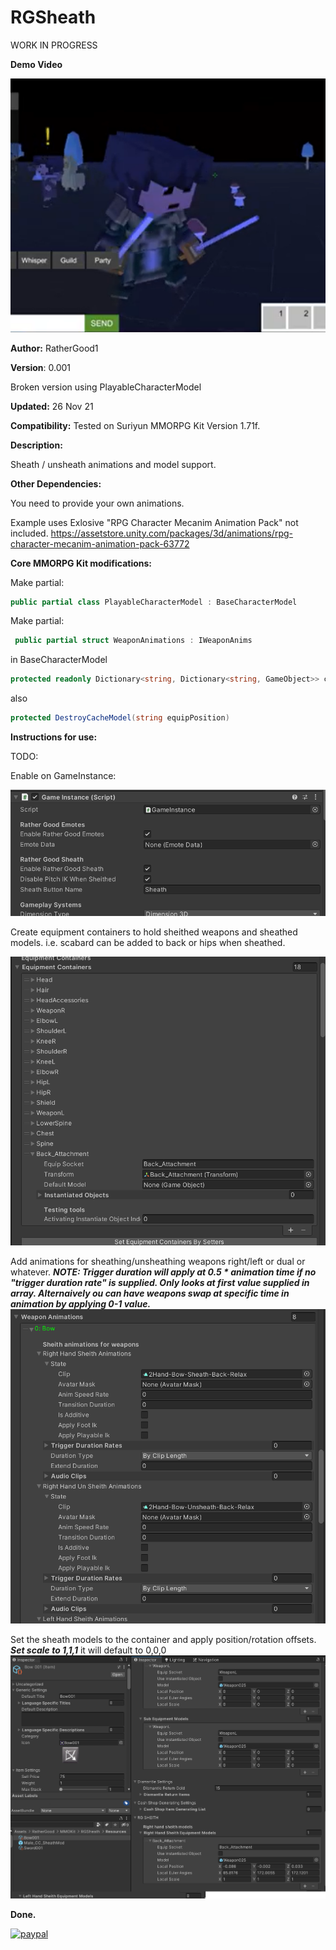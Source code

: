 # RGSheath

WORK IN PROGRESS

**Demo Video**

[![RGSheath](media/RGSheathPic.png)](https://youtu.be/nWquP-_aa3U)

**Author:** RatherGood1

**Version**: 0.001

Broken version using PlayableCharacterModel 

**Updated:** 26 Nov 21

**Compatibility:** Tested on Suriyun MMORPG Kit Version 1.71f.



**Description:** 

Sheath / unsheath animations and model support.

**Other Dependencies:**

You need to provide your own animations. 

Example uses Exlosive "RPG Character Mecanim Animation Pack" not included.  https://assetstore.unity.com/packages/3d/animations/rpg-character-mecanim-animation-pack-63772


**Core MMORPG Kit modifications:**

Make partial:
```csharp 
public partial class PlayableCharacterModel : BaseCharacterModel
```

Make partial:
```csharp 
 public partial struct WeaponAnimations : IWeaponAnims
```

in BaseCharacterModel
```csharp 
protected readonly Dictionary<string, Dictionary<string, GameObject>> cacheModels = new Dictionary<string, Dictionary<string, GameObject>>();
```
also
```csharp 
protected DestroyCacheModel(string equipPosition)
```

**Instructions for use:**

TODO:

Enable on GameInstance:

![RGSheath](media/GameInstanceRGSheath.png)


Create equipment containers to hold sheithed weapons and sheathed models. i.e. scabard can be added to back or hips when sheathed.

![RGSheath](media/PCMEquipmetcontainers.png)

Add animations for sheathing/unsheathing weapons right/left or dual or whatever. ***NOTE: Trigger duration will apply at 0.5 * animation time if no "trigger duration rate" is supplied. Only looks at first value supplied in array. Alternaively ou can have weapons swap at specific time in animation by applying 0-1 value.***
![RGSheath](media/PCMWeaponAnimations.png)

Set the sheath models to the container and apply position/rotation offsets.  ***Set scale to 1,1,1*** it will default to 0,0,0
![RGSheath](media/PCBBoo1_Item_RGSHEITHInfo.png)


**Done.**


[![paypal](https://www.paypalobjects.com/en_US/i/btn/btn_donateCC_LG.gif)](https://www.paypal.com/cgi-bin/webscr?cmd=_s-xclick&hosted_button_id=L7RYB7NRR78L6)